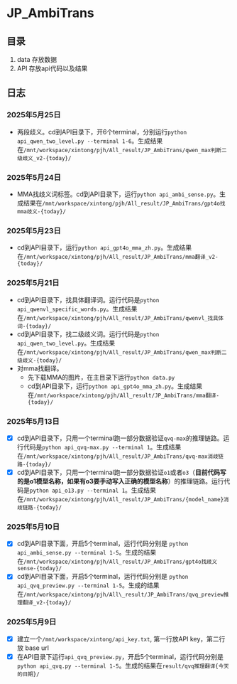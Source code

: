 # JP_AmbiTrans

## 目录
1. data 存放数据
2. API 存放api代码以及结果

## 日志
### 2025年5月25日
- 两段歧义。cd到API目录下，开6个terminal，分别运行`python api_qwen_two_level.py --terminal 1-6`。生成结果在`/mnt/workspace/xintong/pjh/All_result/JP_AmbiTrans/qwen_max判断二级歧义_v2-{today}/`

### 2025年5月24日
- MMA找歧义词标签。cd到API目录下，运行`python api_ambi_sense.py`。生成结果在`/mnt/workspace/xintong/pjh/All_result/JP_AmbiTrans/gpt4o找mma歧义-{today}/`

### 2025年5月23日
- cd到API目录下，运行`python api_gpt4o_mma_zh.py`。生成结果在`/mnt/workspace/xintong/pjh/All_result/JP_AmbiTrans/mma翻译_v2-{today}/`

### 2025年5月21日
- cd到API目录下，找具体翻译词。运行代码是`python api_qwenvl_specific_words.py`。生成结果在`/mnt/workspace/xintong/pjh/All_result/JP_AmbiTrans/qwenvl_找具体词-{today}/`
- cd到API目录下，找二级歧义词。运行代码是`python api_qwen_two_level.py`。生成结果在`/mnt/workspace/xintong/pjh/All_result/JP_AmbiTrans/qwen_max判断二级歧义-{today}/`
- 对mma找翻译。
    - 先下载MMA的图片，在主目录下运行`python data.py`
    - cd到API目录下，运行`python api_gpt4o_mma_zh.py`。生成结果在`/mnt/workspace/xintong/pjh/All_result/JP_AmbiTrans/mma翻译-{today}/`

### 2025年5月13日
- [x] cd到API目录下，只用一个terminal跑一部分数据验证`qvq-max`的推理链路。运行代码是`python api_qvq-max.py --terminal 1`。生成结果在`/mnt/workspace/xintong/pjh/All_result/JP_AmbiTrans/qvq-max消歧链路-{today}/`
- [x] cd到API目录下，只用一个terminal跑一部分数据验证`o1`或者`o3`（**目前代码写的是o1模型名称，如果有o3要手动写入正确的模型名称**）的推理链路。运行代码是`python api_o13.py --terminal 1`。生成结果在`/mnt/workspace/xintong/pjh/All_result/JP_AmbiTrans/{model_name}消歧链路-{today}/`

### 2025年5月10日
- [x] cd到API目录下面，开启5个terminal，运行代码分别是 `python api_ambi_sense.py --terminal 1-5`。生成的结果在`/mnt/workspace/xintong/pjh/All_result/JP_AmbiTrans/gpt4o找歧义sense-{today}/`
- [x] cd到API目录下面，开启5个terminal，运行代码分别是 `python api_qvq_preview.py --terminal 1-5`。生成的结果在`/mnt/workspace/xintong/pjh/All\_result/JP_AmbiTrans/qvq_preview推理翻译_v2-{today}/`

### 2025年5月9日
- [x] 建立一个`/mnt/workspace/xintong/api_key.txt`, 第一行放API key，第二行放 base url
- [x] 在API目录下运行`api_qvq_preview.py`，开启5个terminal，运行代码分别是 `python api_qvq.py --terminal 1-5`。生成的结果在`result/qvq推理翻译{今天的日期}/`

